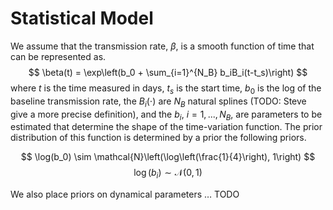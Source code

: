Statistical Model
================



We assume that the transmission rate, $\beta$, is a smooth function of
time that can be represented as. $$
\beta(t) = \exp\left(b_0 + \sum_{i=1}^{N_B} b_iB_i(t-t_s)\right)
$$ where $t$ is the time measured in days, $t_s$ is the start time,
$b_0$ is the log of the baseline transmission rate, the $B_i(\cdot)$ are
$N_B$ natural splines (TODO: Steve give a more precise definition), and
the $b_i$, $i = 1, ..., N_B$, are parameters to be estimated that
determine the shape of the time-variation function. The prior
distribution of this function is determined by a prior the following
priors.

$$
\log(b_0) \sim \mathcal{N}\left(\log\left(\frac{1}{4}\right), 1\right)
$$ $$
\log(b_i) \sim \mathcal{N}\left(0, 1\right)
$$

We also place priors on dynamical parameters … TODO

